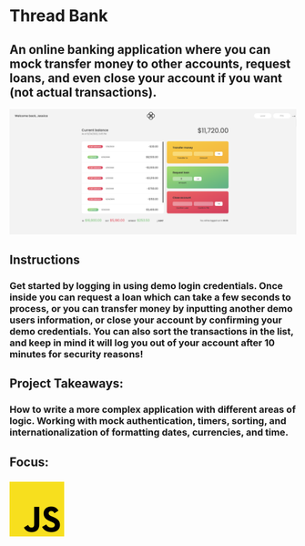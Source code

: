 # Thread Bank
## An online banking application where you can mock transfer money to other accounts, request loans, and even close your account if you want (not actual transactions).
![Thread Bank Preview](../../src/img/projects/previews/thread-bank.png)
## Instructions
### Get started by logging in using demo login credentials. Once inside you can request a loan which can take a few seconds to process, or you can transfer money by inputting another demo users information, or close your account by confirming your demo credentials. You can also sort the transactions in the list, and keep in mind it will log you out of your account after 10 minutes for security reasons!
## Project Takeaways:
### How to write a more complex application with different areas of logic. Working with mock authentication, timers, sorting, and internationalization of formatting dates, currencies, and time.
## Focus:
### ![JavaScript Icon](../../src/img/js.png)